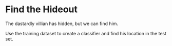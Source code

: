 # Find the Hideout

The dastardly villian has hidden, but we can find him.

Use the training dataset to create a classifier and find his location in the test set.
